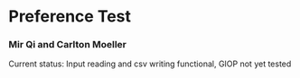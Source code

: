 # Preference Test
### Mir Qi and Carlton Moeller
Current status: Input reading and csv writing functional, GIOP not yet tested
